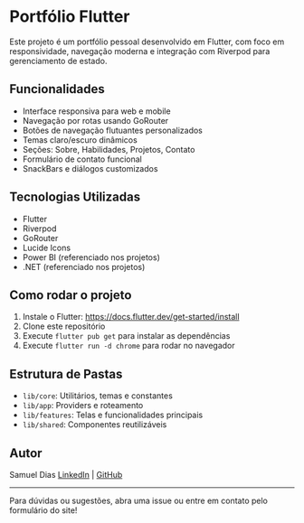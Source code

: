 # Portfólio Flutter

Este projeto é um portfólio pessoal desenvolvido em Flutter, com foco em responsividade, navegação moderna e integração com Riverpod para gerenciamento de estado.

## Funcionalidades
- Interface responsiva para web e mobile
- Navegação por rotas usando GoRouter
- Botões de navegação flutuantes personalizados
- Temas claro/escuro dinâmicos
- Seções: Sobre, Habilidades, Projetos, Contato
- Formulário de contato funcional
- SnackBars e diálogos customizados

## Tecnologias Utilizadas
- Flutter
- Riverpod
- GoRouter
- Lucide Icons
- Power BI (referenciado nos projetos)
- .NET (referenciado nos projetos)

## Como rodar o projeto
1. Instale o Flutter: https://docs.flutter.dev/get-started/install
2. Clone este repositório
3. Execute `flutter pub get` para instalar as dependências
4. Execute `flutter run -d chrome` para rodar no navegador

## Estrutura de Pastas
- `lib/core`: Utilitários, temas e constantes
- `lib/app`: Providers e roteamento
- `lib/features`: Telas e funcionalidades principais
- `lib/shared`: Componentes reutilizáveis

## Autor
Samuel Dias
[LinkedIn](https://www.linkedin.com/in/SamuelGFDias) | [GitHub](https://github.com/samuelgfdias)

---

Para dúvidas ou sugestões, abra uma issue ou entre em contato pelo formulário do site!
